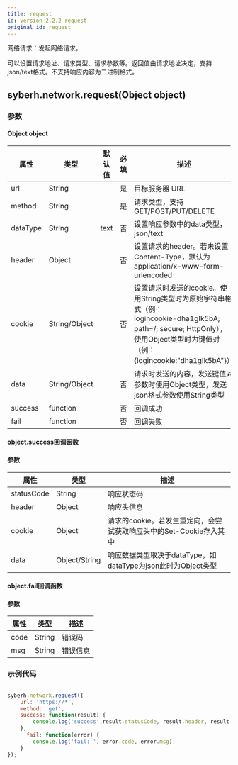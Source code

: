 ```yaml
---
title: request
id: version-2.2.2-request
original_id: request
---
```


网络请求：发起网络请求。

可以设置请求地址、请求类型、请求参数等。返回值由请求地址决定，支持json/text格式。不支持响应内容为二进制格式。

<!-- 支持`Promise` 使用。 -->


## syberh.network.request(Object object)
### 参数
#### Object object
| 属性     | 类型   | 默认值  |  必填 | 描述                         |
| ---------- | ------- | -------- | ---------------- | ----------------------------------
| url | String |  | 是 | 目标服务器 URL |
| method | String | | 是 |请求类型，支持GET/POST/PUT/DELETE |
| dataType | String | text | 否 | 设置响应参数中的data类型，json/text |
| header | Object | | 否 | 设置请求的header。若未设置Content-Type，默认为 application/x-www-form-urlencoded |
| cookie | String/Object | | 否 | 设置请求时发送的cookie。使用String类型时为原始字符串格式（例：logincookie=dha1gIk5bA; path=/; secure; HttpOnly），使用Object类型时为键值对（例：{logincookie:"dha1gIk5bA"}） |
| data | String/Object | | 否 | 请求时发送的内容，发送键值对参数时使用Object类型，发送json格式参数使用String类型 |
| success | function |  |  否     | 回调成功      |
| fail   | function |  |  否     | 回调失败      |


#### object.success回调函数
#### 参数
| 属性 | 类型  | 描述 |
| -- | -- | -- |
| statusCode | String | 响应状态码 |
| header | Object  | 响应头信息 |
| cookie | Object  | 请求的cookie。若发生重定向，会尝试获取响应头中的Set-Cookie存入其中 |
| data | Object/String  | 响应数据类型取决于dataType，如dataType为json此时为Object类型 |


#### object.fail回调函数
#### 参数
| 属性 | 类型  | 描述 |
| -- | -- | -- |
| code | String | 错误码 |
| msg | String  | 错误信息 |


### 示例代码

```javascript

syberh.network.request({
    url: 'https://*',
    method: 'get',
    success: function(result) {
        console.log('success',result.statusCode, result.header, result.cookie, result.data);
    },
      fail: function(error) {
        console.log('fail: ', error.code, error.msg);
    }
});
```

<!-- #### Promise
```javascript
syberh.network.request({
        url: 'https://*',
    }).then(function(result) {
        console.log('success',result); 
    }).catch(function(error) {
        console.log('fail: ', error.code, error.msg);
    });
``` -->


